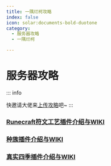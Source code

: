 ```yaml
---
title: 一隅烂柯攻略
index: false
icon: solar:documents-bold-duotone
category:
  - 服务器攻略
  - 一隅烂柯

---
```


# 服务器攻略

:::  info

快邀请大佬来[上传攻略](https://servers.panling.link/other/post)吧~
:::

### [Runecraft符文工艺插件介绍与WIKI](https://mineplugin.org/Runecraft)

### [种族插件介绍与WIKI](https://ricedoc.handyplus.cn/wiki/PlayerRace/README/)

### [真实四季插件介绍与WIKI](https://molasheyu.gitbook.io/realisticseasons-wiki-chinese/)
